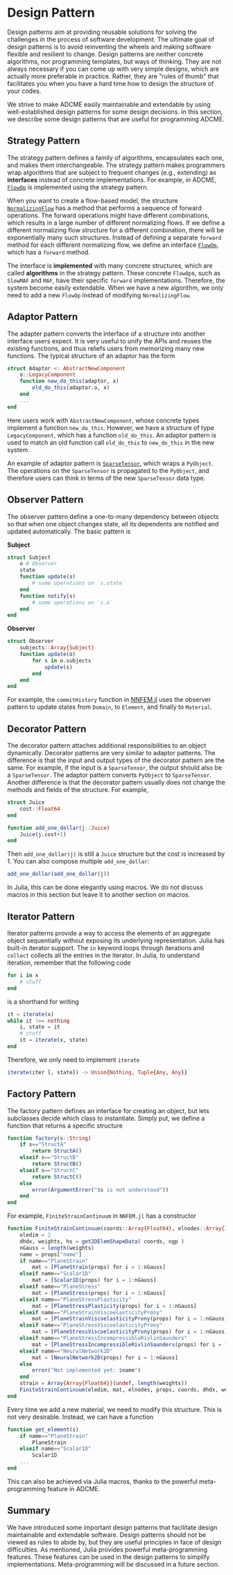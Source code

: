 # Design Pattern 

Design patterns aim at providing reusable solutions for solving the challenges in the process of software development. The ultimate goal of design patterns is to avoid reinventing the wheels and making software flexible and resilient to change. Design patterns are neither concrete algorithms, nor programming templates, but ways of thinking. They are not always necessary if you can come up with very simple designs, which are actually more preferable in practice. Rather, they are "rules of thumb" that facilitates you when you have a hard time how to design the structure of your codes. 

We strive to make ADCME easily maintainable and extendable by using well-established design patterns for some design decisions. In this section, we describe some design patterns that are useful for programming ADCME. 


## Strategy Pattern 

The strategy pattern defines a family of algorithms, encapsulates each one, and makes them interchangeable. The strategy pattern makes programmers wrap algorithms that are subject to frequent changes (e.g., extending) as **interfaces** instead of concrete implementations. For example, in ADCME, [`FlowOp`](@ref) is implemented using the strategy pattern. 

When you want to create a flow-based model, the structure [`NormalizingFlow`](@ref) has a method that performs a sequence of forward operations. The forward operations might have different combinations, which results in a large number of different normalizing flows. If we define a different normalizing flow structure for a different combination, there will be exponentially many such structures. Instead of defining a separate `forward` method for each different normalizing flow, we define an interface [`FlowOp`](@ref), which has a `forward` method. 

The interface is **implemented** with many concrete structures, which are called **algorithms** in the strategy pattern. These concrete `FlowOp`s, such as `SlowMAF` and `MAF`, have their specific `forward` implementations. Therefore, the system become easily extendable. When we have a new algorithm, we only need to add a new `FlowOp` instead of modifying `NormalizingFlow`. 


## Adaptor Pattern 


The adapter pattern converts the interface of a structure into another interface users expect. It is very useful to unify the APIs and reuses the existing functions, and thus reliefs users from memorizing many new functions. The typical structure of an adaptor has the form

```julia
struct Adaptor <: AbstractNewComponent
    o::LegacyComponent
    function new_do_this(adaptor, x)
        old_do_this(adaptor.o, x)
    end
    ...
end 
```

Here users work with `AbstractNewComponent`, whose concrete types implement a function `new_do_this`. However, we have a structure of type `LegacyComponent`, which has a function `old_do_this`. An adaptor pattern is used to match an old function call `old_do_this` to `new_do_this` in the new system.


An example of adaptor pattern is [`SparseTensor`](@ref), which wraps a `PyObject`. The operations on the `SparseTensor` is propagated to the `PyObject`, and therefore users can think in terms of the new `SparseTensor` data type. 

## Observer Pattern 

The observer pattern define a one-to-many dependency between objects so that when one object changes state, all its dependents are notified and updated automatically. The basic pattern is 

**Subject**
```julia
struct Subject
    o # Observer 
    state
    function update(s)
        # some operations on `s.state`
    end
    function notify(s)
        # some operations on `s.o`
    end
end
```

**Observer**

```julia
struct Observer
    subjects::Array{Subject}
    function update(o)
        for s in o.subjects
            update(s)
        end
    end
end
```

For example, the `commitHistory` function in [NNFEM.jl](https://github.com/kailaix/NNFEM.jl) uses the observer pattern to update states from `Domain`, to `Element`, and finally to `Material`. 


## Decorator Pattern 

The decorator pattern attaches additional responsibilities to an object dynamically. Decorator patterns are very similar to adaptor patterns. The difference is that the input and output types of the decorator pattern are the same. For example, if the input is a `SparseTensor`, the output should also be a `SparseTensor`. The adaptor pattern converts `PyObject` to `SparseTensor`. Another difference is that the decorator pattern usually does not change the methods and fields of the structure. For example,

```julia
struct Juice
    cost::Float64 
end

function add_one_dollar(j::Juice)
    Juice(j.cost+1)
end
```

Then `add_one_dollar(j)` is still a `Juice` structure but the cost is increased by 1. You can also compose multiple `add_one_dollar`:

```julia
add_one_dollar(add_one_dollar(j))
```

In Julia, this can be done elegantly using macros. We do not discuss macros in this section but leave it to another section on macros. 

## Iterator Pattern

Iterator patterns provide a way to access the elements of an aggregate object sequentially without exposing its underlying representation. Julia has built-in iterator support. The `in` keyword loops through iterations and `collect` collects all the entries in the iterator. In Julia, to understand iteration, remember that the following code

```julia
for i in x
    # stuff
end
```

is a shorthand for writing

```julia
it = iterate(x)
while it !== nothing
    i, state = it
    # stuff
    it = iterate(x, state)
end
```

Therefore, we only need to implement `iterate`

```julia
iterate(iter [, state]) -> Union{Nothing, Tuple{Any, Any}}
```

## Factory Pattern

The factory pattern defines an interface for creating an object, but lets subclasses decide which class to instantiate. Simply put, we define a function that returns a specific structure

```julia
function factory(s::String)
    if s=="StructA"
        return StructA()
    elseif s=="StructB"
        return StructB()
    elseif s=="StructC"
        return StructC()
    else
        error(ArgumentError("$s is not understood"))
    end
end
```

For example, `FiniteStrainContinuum` in `NNFEM.jl` has a constructor

```julia
function FiniteStrainContinuum(coords::Array{Float64}, elnodes::Array{Int64}, props::Dict{String, Any}, ngp::Int64=2)
    eledim = 2
    dhdx, weights, hs = get2DElemShapeData( coords, ngp )
    nGauss = length(weights)
    name = props["name"]
    if name=="PlaneStrain"
        mat = [PlaneStrain(props) for i = 1:nGauss]
    elseif name=="Scalar1D"
        mat = [Scalar1D(props) for i = 1:nGauss]
    elseif name=="PlaneStress"
        mat = [PlaneStress(props) for i = 1:nGauss]
    elseif name=="PlaneStressPlasticity"
        mat = [PlaneStressPlasticity(props) for i = 1:nGauss]
    elseif name=="PlaneStrainViscoelasticityProny"
        mat = [PlaneStrainViscoelasticityProny(props) for i = 1:nGauss]
    elseif name=="PlaneStressViscoelasticityProny"
        mat = [PlaneStressViscoelasticityProny(props) for i = 1:nGauss]
    elseif name=="PlaneStressIncompressibleRivlinSaunders"
        mat = [PlaneStressIncompressibleRivlinSaunders(props) for i = 1:nGauss]
    elseif name=="NeuralNetwork2D"
        mat = [NeuralNetwork2D(props) for i = 1:nGauss]
    else
        error("Not implemented yet: $name")
    end
    strain = Array{Array{Float64}}(undef, length(weights))
    FiniteStrainContinuum(eledim, mat, elnodes, props, coords, dhdx, weights, hs, strain)
end
```

Every time we add a new material, we need to modify this structure. This is not very desirable. Instead, we can have a function

```julia
function get_element(s)
    if name=="PlaneStrain"
        PlaneStrain
    elseif name=="Scalar1D"
        Scalar1D
    ...
end
```

This can also be achieved via Julia macros, thanks to the powerful meta-programming feature in ADCME. 


## Summary

We have introduced some important design patterns that facilitate design maintainable and extendable software. Design patterns should not be viewed as rules to abide by, but they are useful principles in face of design difficulties. As mentioned, Julia provides powerful meta-programming features. These features can be used in the design patterns to simplify implementations. Meta-programming will be discussed in a future section.


